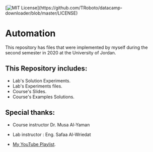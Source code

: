 [![MIT License](https://img.shields.io/apm/l/atomic-design-ui.svg?)](https://github.com/TRoboto/datacamp-downloader/blob/master/LICENSE)

# Automation

This repository has files that were implemented by myself during the second semester in 2020 at the University of Jordan.

## This Repository includes: 

- Lab's Solution Experiments.
- Lab's Experiments files.
- Course's Slides.
- Course's Examples Solutions.


## **Special thanks**: 

- Course instructor Dr. Musa Al-Yaman 
- Lab instructor : Eng. Safaa Al-Wriedat 


- [My YouTube Playlist](https://www.youtube.com/playlist?list=PLR7GqPO_6lTgoqBkRVdcAt3OrpF7vdkGS).


